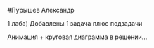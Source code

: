 #Пурышев Александр

1 лаба) Добавлены 1 задача плюс подзадачи

Анимация + круговая диаграмма в решении...

